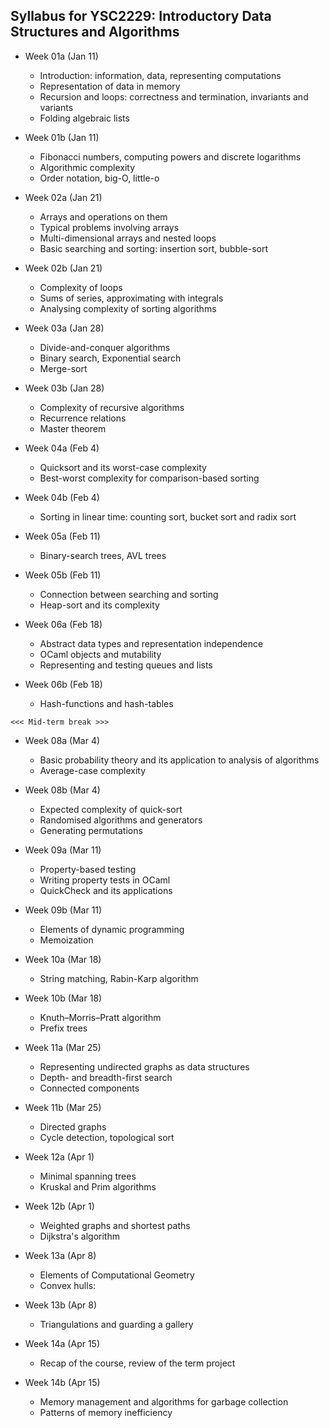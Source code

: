 ## Syllabus for YSC2229: Introductory Data Structures and Algorithms

* Week 01a (Jan 11)
  * Introduction: information, data, representing computations
  * Representation of data in memory
  * Recursion and loops: correctness and termination, invariants and variants
  * Folding algebraic lists
* Week 01b (Jan 11)
  * Fibonacci numbers, computing powers and discrete logarithms
  * Algorithmic complexity
  * Order notation, big-O, little-o

* Week 02a (Jan 21)
  * Arrays and operations on them
  * Typical problems involving arrays
  * Multi-dimensional arrays and nested loops
  * Basic searching and sorting: insertion sort, bubble-sort
* Week 02b (Jan 21)
  * Complexity of loops
  * Sums of series, approximating with integrals
  * Analysing complexity of sorting algorithms

* Week 03a (Jan 28)
  * Divide-and-conquer algorithms
  * Binary search, Exponential search
  * Merge-sort
* Week 03b (Jan 28)
  * Complexity of recursive algorithms
  * Recurrence relations
  * Master theorem
  
* Week 04a (Feb 4)
  * Quicksort and its worst-case complexity
  * Best-worst complexity for comparison-based sorting
* Week 04b (Feb 4)
  * Sorting in linear time: counting sort, bucket sort and radix sort

* Week 05a (Feb 11)
  * Binary-search trees, AVL trees
* Week 05b (Feb 11)
  * Connection between searching and sorting
  * Heap-sort and its complexity

* Week 06a (Feb 18)
  * Abstract data types and representation independence
  * OCaml objects and mutability
  * Representing and testing queues and lists
* Week 06b (Feb 18)
  * Hash-functions and hash-tables

```
<<< Mid-term break >>>
```

* Week 08a (Mar 4)
  * Basic probability theory and its application to analysis of algorithms
  * Average-case complexity
* Week 08b (Mar 4)
  * Expected complexity of quick-sort
  * Randomised algorithms and generators
  * Generating permutations

* Week 09a (Mar 11)
  * Property-based testing
  * Writing property tests in OCaml
  * QuickCheck and its applications
* Week 09b (Mar 11)
  * Elements of dynamic programming
  * Memoization

* Week 10a (Mar 18)
  * String matching, Rabin-Karp  algorithm
* Week 10b (Mar 18)
  * Knuth–Morris–Pratt algorithm
  * Prefix trees

* Week 11a (Mar 25)
  * Representing undirected graphs as data structures
  * Depth- and breadth-first search
  * Connected components
* Week 11b (Mar 25)
  * Directed graphs
  * Cycle detection, topological sort

* Week 12a (Apr 1)
  * Minimal spanning trees
  * Kruskal and Prim algorithms
* Week 12b (Apr 1)
  * Weighted graphs and shortest paths
  * Dijkstra's algorithm

* Week 13a (Apr 8)
  * Elements of Computational Geometry
  * Convex hulls: 
* Week 13b (Apr 8)
  * Triangulations and guarding a gallery

* Week 14a (Apr 15)
  * Recap of the course, review of the term project
* Week 14b (Apr 15)
  * Memory management and algorithms for garbage collection
  * Patterns of memory inefficiency
